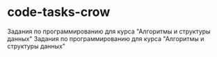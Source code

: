 # code-tasks-crow
Задания по программированию для курса "Алгоритмы и структуры данных" Задания по программированию для курса "Алгоритмы и структуры данных" 
